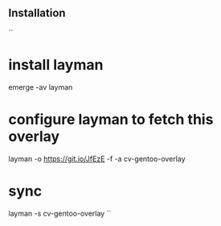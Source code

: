 ## Installation

``
# install layman
emerge -av layman

# configure layman to fetch this overlay
layman -o https://git.io/JfEzE -f -a cv-gentoo-overlay

# sync
layman -s cv-gentoo-overlay
``
